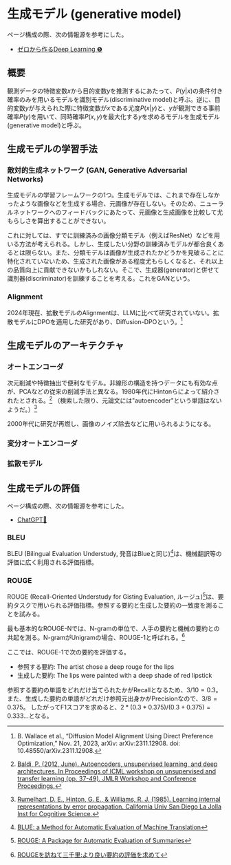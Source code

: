 # 生成モデル (generative model)

ページ構成の際、次の情報源を参考にした。

- [ゼロから作るDeep Learning ❺](https://amzn.to/46g6mSB)

## 概要

観測データの特徴変数$x$から目的変数$y$を推測するにあたって、$P(y|x)$の条件付き確率のみを用いるモデルを識別モデル(discriminative model)と呼ぶ。逆に、目的変数$y$が与えられた際に特徴変数が$x$である尤度$P(x|y)$と、$y$が観測できる事前確率$P(y)$を用いて、同時確率$P(x,y)$を最大化する$y$を求めるモデルを生成モデル(generative model)と呼ぶ。

## 生成モデルの学習手法

### 敵対的生成ネットワーク (GAN, Generative Adversarial Networks)

生成モデルの学習フレームワークの1つ。生成モデルでは、これまで存在しなかったような画像などを生成する場合、元画像が存在しない。そのため、ニューラルネットワークへのフィードバックにあたって、元画像と生成画像を比較して尤もらしさを算出することができない。

これに対しては、すでに訓練済みの画像分類モデル（例えばResNet）などを用いる方法が考えられる。しかし、生成したい分野の訓練済みモデルが都合良くあるとは限らない。また、分類モデルは画像が生成されたかどうかを見破ることに特化されていないため、生成された画像がある程度尤もらしくなると、それ以上の品質向上に貢献できないかもしれない。そこで、生成器(generator)と併せて識別器(discriminator)を訓練することを考える。これをGANという。

### Alignment

2024年現在、拡散モデルのAlignmentは、LLMに比べて研究されていない。拡散モデルにDPOを適用した研究があり、Diffusion-DPOという。[^Wallance_et_al_2023]
[^Wallance_et_al_2023]: B. Wallace et al., “Diffusion Model Alignment Using Direct Preference Optimization,” Nov. 21, 2023, arXiv: arXiv:2311.12908. doi: 10.48550/arXiv.2311.12908.

## 生成モデルのアーキテクチャ

### オートエンコーダ

次元削減や特徴抽出で便利なモデル。非線形の構造を持つデータにも有効な点が、PCAなどの従来の削減手法と異なる。1980年代にHintonらによって紹介されたとされる。[^Autoencoders_Unsupervised_Learning_and_Deep_Architectures]
（検索した限り、元論文には"autoencoder"という単語はないようだ。）[^Learning_internal_representations_by_error_propagation]

[^Autoencoders_Unsupervised_Learning_and_Deep_Architectures]: [Baldi, P. (2012, June). Autoencoders, unsupervised learning, and deep architectures. In Proceedings of ICML workshop on unsupervised and transfer learning (pp. 37-49). JMLR Workshop and Conference Proceedings.](http://proceedings.mlr.press/v27/baldi12a/baldi12a.pdf)
[^Learning_internal_representations_by_error_propagation]: [Rumelhart, D. E., Hinton, G. E., & Williams, R. J. (1985). Learning internal representations by error propagation. California Univ San Diego La Jolla Inst for Cognitive Science.](https://cs.uwaterloo.ca/~y328yu/classics/bp.pdf)

2000年代に研究が再燃し、画像のノイズ除去などに用いられるようになる。

### 変分オートエンコーダ

### 拡散モデル

<!-- TODO: 混合精度 -->

## 生成モデルの評価

ページ構成の際、次の情報源を参考にした。

- [ChatGPT🔐](https://chatgpt.com/c/0c69a86c-096a-4a84-a265-c6df17de88cb)

### BLEU

BLEU (Bilingual Evaluation Understudy, 発音はBlueと同じ)[^papineni_2002]は、機械翻訳等の評価に広く利用される評価指標。

[^papineni_2002]: [BLUE: a Method for Automatic Evaluation of Machine Translation](https://aclanthology.org/P02-1040.pdf)

### ROUGE

ROUGE (Recall-Oriented Understudy for Gisting Evaluation, ルージュ)[^lin_2004]は、要約タスクで用いられる評価指標。参照する要約と生成した要約の一致度を測ることを試みる。

[^lin_2004]: [ROUGE: A Package for Automatic Evaluation of Summaries](https://aclanthology.org/W04-1013.pdf)

最も基本的なROUGE-Nでは、N-gramの単位で、人手の要約と機械の要約との共起を測る。N-gramがUnigramの場合、ROUGE-1と呼ばれる。[^icoxfog417_2017]
[^icoxfog417_2017]: [ROUGEを訪ねて三千里:より良い要約の評価を求めて](https://qiita.com/icoxfog417/items/65faecbbe27d3c53d212)

ここでは、ROUGE-1で次の要約を評価する。

- 参照する要約: The artist chose a deep rouge for the lips
- 生成した要約: The lips were painted with a deep shade of red lipstick

参照する要約の単語をどれだけ当てられたかがRecallとなるため、$3/10 = 0.3$。また、生成した要約の単語がどれだけ参照元出身かがPrecisionなので、$3/8=0.375$。
したがってF1スコアを求めると、$2*(0.3*0.375)/(0.3+0.375)=0.333...$となる。
